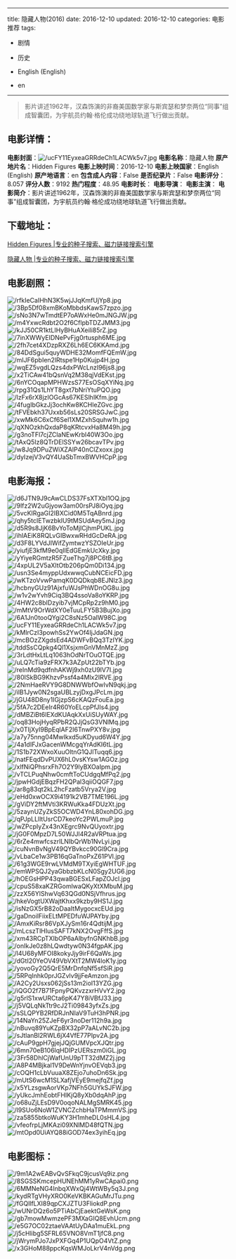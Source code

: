 
---
title: 隐藏人物(2016)
date: 2016-12-10
updated: 2016-12-10
categories: 电影推荐
tags:
- 剧情
- 历史

- English (English)
- en
---


> 影片讲述1962年，汉森饰演的非裔美国数学家与斯宾瑟和梦奈两位“同事”组成智囊团，为宇航员约翰·格伦成功绕地球轨道飞行做出贡献。

## **电影详情**：

**电影封面**：<img src="https://image.tmdb.org/t/p/w200/ucFY11EyxeaGRRdeCh1LACWk5v7.jpg" alt="/ucFY11EyxeaGRRdeCh1LACWk5v7.jpg" title="/ucFY11EyxeaGRRdeCh1LACWk5v7.jpg">
**电影名称**：隐藏人物
**原产地片名**：Hidden Figures
**电影上映时间**：2016-12-10
**电影上映国家**：English (English)
**原产地语言**：en
**包含成人内容**：False
**是否纪录片**：False
**电影评分**：8.057
**评分人数**：9192
**热门程度**：48.95
**电影时长**：
**电影导演**：
**电影主演**：
**电影简介**：影片讲述1962年，汉森饰演的非裔美国数学家与斯宾瑟和梦奈两位“同事”组成智囊团，为宇航员约翰·格伦成功绕地球轨道飞行做出贡献。

## **下载地址**：
[Hidden Figures |专业的种子搜索、磁力链接搜索引擎](https://movie.amd794.com:2083/?search=Hidden%20Figures&ordering=&mode=match_phrase&page_size=10&page=1)

[隐藏人物 |专业的种子搜索、磁力链接搜索引擎](https://movie.amd794.com:2083/?search=%E9%9A%90%E8%97%8F%E4%BA%BA%E7%89%A9&ordering=&mode=match_phrase&page_size=10&page=1)
 

## **电影剧照**：
<img src="https://image.tmdb.org/t/p/original/rfkIeCaIHhN3K5wjJJqKmfUjYp8.jpg" alt="/rfkIeCaIHhN3K5wjJJqKmfUjYp8.jpg" title="/rfkIeCaIHhN3K5wjJJqKmfUjYp8.jpg"><img src="https://image.tmdb.org/t/p/original/3Bp5Df08xmBKoMbbdsKawS7zpzo.jpg" alt="/3Bp5Df08xmBKoMbbdsKawS7zpzo.jpg" title="/3Bp5Df08xmBKoMbbdsKawS7zpzo.jpg"><img src="https://image.tmdb.org/t/p/original/sNo3N7wTmdtEP7oAWxHe0mJNGJW.jpg" alt="/sNo3N7wTmdtEP7oAWxHe0mJNGJW.jpg" title="/sNo3N7wTmdtEP7oAWxHe0mJNGJW.jpg"><img src="https://image.tmdb.org/t/p/original/m4YxwcRdbt2O2f6CflpbTDZJMM3.jpg" alt="/m4YxwcRdbt2O2f6CflpbTDZJMM3.jpg" title="/m4YxwcRdbt2O2f6CflpbTDZJMM3.jpg"><img src="https://image.tmdb.org/t/p/original/kJJ50CR1ktLIHyBHuAXeili85rZ.jpg" alt="/kJJ50CR1ktLIHyBHuAXeili85rZ.jpg" title="/kJJ50CR1ktLIHyBHuAXeili85rZ.jpg"><img src="https://image.tmdb.org/t/p/original/7inXWWyEIDNePvFjg0rtusph6ME.jpg" alt="/7inXWWyEIDNePvFjg0rtusph6ME.jpg" title="/7inXWWyEIDNePvFjg0rtusph6ME.jpg"><img src="https://image.tmdb.org/t/p/original/2fh7cet4XDzpRXZ6Lh6EC6KKAmd.jpg" alt="/2fh7cet4XDzpRXZ6Lh6EC6KKAmd.jpg" title="/2fh7cet4XDzpRXZ6Lh6EC6KKAmd.jpg"><img src="https://image.tmdb.org/t/p/original/84DdSgui5quyWDHE32MomfFQEmW.jpg" alt="/84DdSgui5quyWDHE32MomfFQEmW.jpg" title="/84DdSgui5quyWDHE32MomfFQEmW.jpg"><img src="https://image.tmdb.org/t/p/original/mIJF6pbIen2lRtspe1Hp0Kujp4H.jpg" alt="/mIJF6pbIen2lRtspe1Hp0Kujp4H.jpg" title="/mIJF6pbIen2lRtspe1Hp0Kujp4H.jpg"><img src="https://image.tmdb.org/t/p/original/wqEZ5vgdLQzs4dxPWcLnzI96js8.jpg" alt="/wqEZ5vgdLQzs4dxPWcLnzI96js8.jpg" title="/wqEZ5vgdLQzs4dxPWcLnzI96js8.jpg"><img src="https://image.tmdb.org/t/p/original/x2TiCAw41bQsnVq2M38qjVdEKst.jpg" alt="/x2TiCAw41bQsnVq2M38qjVdEKst.jpg" title="/x2TiCAw41bQsnVq2M38qjVdEKst.jpg"><img src="https://image.tmdb.org/t/p/original/6nYCOqapMPHWzsS77EsOSqXYiNq.jpg" alt="/6nYCOqapMPHWzsS77EsOSqXYiNq.jpg" title="/6nYCOqapMPHWzsS77EsOSqXYiNq.jpg"><img src="https://image.tmdb.org/t/p/original/rpg31Qs1LhYT8gxt7bNriYtuPQO.jpg" alt="/rpg31Qs1LhYT8gxt7bNriYtuPQO.jpg" title="/rpg31Qs1LhYT8gxt7bNriYtuPQO.jpg"><img src="https://image.tmdb.org/t/p/original/lzFx6rX8jzIOGcAs67KESlhIKfm.jpg" alt="/lzFx6rX8jzIOGcAs67KESlhIKfm.jpg" title="/lzFx6rX8jzIOGcAs67KESlhIKfm.jpg"><img src="https://image.tmdb.org/t/p/original/4fugIbGkzJj3ochKw8KCHleZGvc.jpg" alt="/4fugIbGkzJj3ochKw8KCHleZGvc.jpg" title="/4fugIbGkzJj3ochKw8KCHleZGvc.jpg"><img src="https://image.tmdb.org/t/p/original/tFVEbkh37Uxxb56sLs20SRSGJwC.jpg" alt="/tFVEbkh37Uxxb56sLs20SRSGJwC.jpg" title="/tFVEbkh37Uxxb56sLs20SRSGJwC.jpg"><img src="https://image.tmdb.org/t/p/original/xwMk6C6xCf6Sel1XMZxhSquhw1h.jpg" alt="/xwMk6C6xCf6Sel1XMZxhSquhw1h.jpg" title="/xwMk6C6xCf6Sel1XMZxhSquhw1h.jpg"><img src="https://image.tmdb.org/t/p/original/qXNOzkhQxdaP8qKRtcvxHa8M49h.jpg" alt="/qXNOzkhQxdaP8qKRtcvxHa8M49h.jpg" title="/qXNOzkhQxdaP8qKRtcvxHa8M49h.jpg"><img src="https://image.tmdb.org/t/p/original/g3noTFl7cjZClaNEwKrbl40W3Oo.jpg" alt="/g3noTFl7cjZClaNEwKrbl40W3Oo.jpg" title="/g3noTFl7cjZClaNEwKrbl40W3Oo.jpg"><img src="https://image.tmdb.org/t/p/original/tAxQ5Iz8QTrDElSSYw26bcavTPv.jpg" alt="/tAxQ5Iz8QTrDElSSYw26bcavTPv.jpg" title="/tAxQ5Iz8QTrDElSSYw26bcavTPv.jpg"><img src="https://image.tmdb.org/t/p/original/w8Jq9DPuZWiXZAlP40nClZxoxx.jpg" alt="/w8Jq9DPuZWiXZAlP40nClZxoxx.jpg" title="/w8Jq9DPuZWiXZAlP40nClZxoxx.jpg"><img src="https://image.tmdb.org/t/p/original/dyIzejV3vQY4UaSbTmxBWVHCpP.jpg" alt="/dyIzejV3vQY4UaSbTmxBWVHCpP.jpg" title="/dyIzejV3vQY4UaSbTmxBWVHCpP.jpg">

## **电影海报**：
<img src="https://image.tmdb.org/t/p/original/d6JTN9J9cAwCLDS37FsXTXbl1OQ.jpg" alt="/d6JTN9J9cAwCLDS37FsXTXbl1OQ.jpg" title="/d6JTN9J9cAwCLDS37FsXTXbl1OQ.jpg"><img src="https://image.tmdb.org/t/p/original/9lfz2W2uGjyow3am00rsPJ8iOyq.jpg" alt="/9lfz2W2uGjyow3am00rsPJ8iOyq.jpg" title="/9lfz2W2uGjyow3am00rsPJ8iOyq.jpg"><img src="https://image.tmdb.org/t/p/original/5vcKIRgaGI2IBXCid0M5TqABnrd.jpg" alt="/5vcKIRgaGI2IBXCid0M5TqABnrd.jpg" title="/5vcKIRgaGI2IBXCid0M5TqABnrd.jpg"><img src="https://image.tmdb.org/t/p/original/qhy5tcIETwzbklU9tMSUdAey5mJ.jpg" alt="/qhy5tcIETwzbklU9tMSUdAey5mJ.jpg" title="/qhy5tcIETwzbklU9tMSUdAey5mJ.jpg"><img src="https://image.tmdb.org/t/p/original/d5R9s8JjK6BvYoToMjlCjhmPUKL.jpg" alt="/d5R9s8JjK6BvYoToMjlCjhmPUKL.jpg" title="/d5R9s8JjK6BvYoToMjlCjhmPUKL.jpg"><img src="https://image.tmdb.org/t/p/original/ihlAEiK8RQLvGIBwxwRHdGcDeRA.jpg" alt="/ihlAEiK8RQLvGIBwxwRHdGcDeRA.jpg" title="/ihlAEiK8RQLvGIBwxwRHdGcDeRA.jpg"><img src="https://image.tmdb.org/t/p/original/d3F8LYVdJIWifZymtwzYSZOIeUr.jpg" alt="/d3F8LYVdJIWifZymtwzYSZOIeUr.jpg" title="/d3F8LYVdJIWifZymtwzYSZOIeUr.jpg"><img src="https://image.tmdb.org/t/p/original/yiufjE3kfM9e0qIlEdGEmkUcXky.jpg" alt="/yiufjE3kfM9e0qIlEdGEmkUcXky.jpg" title="/yiufjE3kfM9e0qIlEdGEmkUcXky.jpg"><img src="https://image.tmdb.org/t/p/original/yYiyeRGmtzR5FZueThg7j8PC6tB.jpg" alt="/yYiyeRGmtzR5FZueThg7j8PC6tB.jpg" title="/yYiyeRGmtzR5FZueThg7j8PC6tB.jpg"><img src="https://image.tmdb.org/t/p/original/4xpUL2V5aXltOtb206pQm0Di134.jpg" alt="/4xpUL2V5aXltOtb206pQm0Di134.jpg" title="/4xpUL2V5aXltOtb206pQm0Di134.jpg"><img src="https://image.tmdb.org/t/p/original/usn3Se4myppUdxwwqCubNCEicFD.jpg" alt="/usn3Se4myppUdxwwqCubNCEicFD.jpg" title="/usn3Se4myppUdxwwqCubNCEicFD.jpg"><img src="https://image.tmdb.org/t/p/original/wKTzoVvwPamqK0DQDkqb8EJNlz3.jpg" alt="/wKTzoVvwPamqK0DQDkqb8EJNlz3.jpg" title="/wKTzoVvwPamqK0DQDkqb8EJNlz3.jpg"><img src="https://image.tmdb.org/t/p/original/hcbnyGUz91AjxfuWJsPhWDnOG8u.jpg" alt="/hcbnyGUz91AjxfuWJsPhWDnOG8u.jpg" title="/hcbnyGUz91AjxfuWJsPhWDnOG8u.jpg"><img src="https://image.tmdb.org/t/p/original/w1v2wYvh9Ciq3BQ4ssoVa8oYKRP.jpg" alt="/w1v2wYvh9Ciq3BQ4ssoVa8oYKRP.jpg" title="/w1v2wYvh9Ciq3BQ4ssoVa8oYKRP.jpg"><img src="https://image.tmdb.org/t/p/original/4HW2c8bIDzyib7vjMCpRp2z9hM0.jpg" alt="/4HW2c8bIDzyib7vjMCpRp2z9hM0.jpg" title="/4HW2c8bIDzyib7vjMCpRp2z9hM0.jpg"><img src="https://image.tmdb.org/t/p/original/mMtV9OrWdXY0eTuuLFY5B3BujXo.jpg" alt="/mMtV9OrWdXY0eTuuLFY5B3BujXo.jpg" title="/mMtV9OrWdXY0eTuuLFY5B3BujXo.jpg"><img src="https://image.tmdb.org/t/p/original/6A1Jn0tooQYgi2C8sNz5OaIW98C.jpg" alt="/6A1Jn0tooQYgi2C8sNz5OaIW98C.jpg" title="/6A1Jn0tooQYgi2C8sNz5OaIW98C.jpg"><img src="https://image.tmdb.org/t/p/original/ucFY11EyxeaGRRdeCh1LACWk5v7.jpg" alt="/ucFY11EyxeaGRRdeCh1LACWk5v7.jpg" title="/ucFY11EyxeaGRRdeCh1LACWk5v7.jpg"><img src="https://image.tmdb.org/t/p/original/kMlrCzI3powhSs2YwOf4IjJdaGN.jpg" alt="/kMlrCzI3powhSs2YwOf4IjJdaGN.jpg" title="/kMlrCzI3powhSs2YwOf4IjJdaGN.jpg"><img src="https://image.tmdb.org/t/p/original/mcBOzZXgdsEd4ADWFvBQq3TzIYK.jpg" alt="/mcBOzZXgdsEd4ADWFvBQq3TzIYK.jpg" title="/mcBOzZXgdsEd4ADWFvBQq3TzIYK.jpg"><img src="https://image.tmdb.org/t/p/original/tddSsCQpkg4Ql1XsjxmGnVMnMzZ.jpg" alt="/tddSsCQpkg4Ql1XsjxmGnVMnMzZ.jpg" title="/tddSsCQpkg4Ql1XsjxmGnVMnMzZ.jpg"><img src="https://image.tmdb.org/t/p/original/3rLdtHxLtLq1063hOdNrTOuOTQE.jpg" alt="/3rLdtHxLtLq1063hOdNrTOuOTQE.jpg" title="/3rLdtHxLtLq1063hOdNrTOuOTQE.jpg"><img src="https://image.tmdb.org/t/p/original/uLQ7cTia9zFRX7k3AZpUt22bTYb.jpg" alt="/uLQ7cTia9zFRX7k3AZpUt22bTYb.jpg" title="/uLQ7cTia9zFRX7k3AZpUt22bTYb.jpg"><img src="https://image.tmdb.org/t/p/original/reInMd9qdfnhAKWj9xh0zU9lV7I.jpg" alt="/reInMd9qdfnhAKWj9xh0zU9lV7I.jpg" title="/reInMd9qdfnhAKWj9xh0zU9lV7I.jpg"><img src="https://image.tmdb.org/t/p/original/80ISkBG9KhzvPssf4a4Mlx2IRVE.jpg" alt="/80ISkBG9KhzvPssf4a4Mlx2IRVE.jpg" title="/80ISkBG9KhzvPssf4a4Mlx2IRVE.jpg"><img src="https://image.tmdb.org/t/p/original/2NmHaeRVY9G8DNWWbfOwIvN9qkj.jpg" alt="/2NmHaeRVY9G8DNWWbfOwIvN9qkj.jpg" title="/2NmHaeRVY9G8DNWWbfOwIvN9qkj.jpg"><img src="https://image.tmdb.org/t/p/original/ilB1Jyw0N2sgaUBLzyjDxgJPcLm.jpg" alt="/ilB1Jyw0N2sgaUBLzyjDxgJPcLm.jpg" title="/ilB1Jyw0N2sgaUBLzyjDxgJPcLm.jpg"><img src="https://image.tmdb.org/t/p/original/jGU48D8ny1IGjzpS6cKAQzFouEa.jpg" alt="/jGU48D8ny1IGjzpS6cKAQzFouEa.jpg" title="/jGU48D8ny1IGjzpS6cKAQzFouEa.jpg"><img src="https://image.tmdb.org/t/p/original/5fA7c2DEeIr4R60YoELcpPfJIs4.jpg" alt="/5fA7c2DEeIr4R60YoELcpPfJIs4.jpg" title="/5fA7c2DEeIr4R60YoELcpPfJIs4.jpg"><img src="https://image.tmdb.org/t/p/original/dMBZiBt6lEXdKUAqkXxUiSUyWAY.jpg" alt="/dMBZiBt6lEXdKUAqkXxUiSUyWAY.jpg" title="/dMBZiBt6lEXdKUAqkXxUiSUyWAY.jpg"><img src="https://image.tmdb.org/t/p/original/oq83HojHyqRPbR2QJjQsG3VNlMq.jpg" alt="/oq83HojHyqRPbR2QJjQsG3VNlMq.jpg" title="/oq83HojHyqRPbR2QJjQsG3VNlMq.jpg"><img src="https://image.tmdb.org/t/p/original/x0TIjXyI9BpEqlAF2I6TnwPXY8v.jpg" alt="/x0TIjXyI9BpEqlAF2I6TnwPXY8v.jpg" title="/x0TIjXyI9BpEqlAF2I6TnwPXY8v.jpg"><img src="https://image.tmdb.org/t/p/original/a7y75nng04MwIkxd5uKDyud6W4Y.jpg" alt="/a7y75nng04MwIkxd5uKDyud6W4Y.jpg" title="/a7y75nng04MwIkxd5uKDyud6W4Y.jpg"><img src="https://image.tmdb.org/t/p/original/4a1dIFJxGacenWMcgqYrAdKI6tL.jpg" alt="/4a1dIFJxGacenWMcgqYrAdKI6tL.jpg" title="/4a1dIFJxGacenWMcgqYrAdKI6tL.jpg"><img src="https://image.tmdb.org/t/p/original/1S1b72XWxoXuuOltnG1QJlTuqq6.jpg" alt="/1S1b72XWxoXuuOltnG1QJlTuqq6.jpg" title="/1S1b72XWxoXuuOltnG1QJlTuqq6.jpg"><img src="https://image.tmdb.org/t/p/original/natFEqdDvPUX6hL0vsKYsw1AGOz.jpg" alt="/natFEqdDvPUX6hL0vsKYsw1AGOz.jpg" title="/natFEqdDvPUX6hL0vsKYsw1AGOz.jpg"><img src="https://image.tmdb.org/t/p/original/xlfNiQPhsrxFh7O2Y9lyBXOaIpm.jpg" alt="/xlfNiQPhsrxFh7O2Y9lyBXOaIpm.jpg" title="/xlfNiQPhsrxFh7O2Y9lyBXOaIpm.jpg"><img src="https://image.tmdb.org/t/p/original/vTCLPuqNhw0cmftToCUdgqMfPq2.jpg" alt="/vTCLPuqNhw0cmftToCUdgqMfPq2.jpg" title="/vTCLPuqNhw0cmftToCUdgqMfPq2.jpg"><img src="https://image.tmdb.org/t/p/original/jpwHGdjEBqzFH2QPal3qiiOQGF7.jpg" alt="/jpwHGdjEBqzFH2QPal3qiiOQGF7.jpg" title="/jpwHGdjEBqzFH2QPal3qiiOQGF7.jpg"><img src="https://image.tmdb.org/t/p/original/ar8g83qt2kL2hcFzatb5Vrya2V.jpg" alt="/ar8g83qt2kL2hcFzatb5Vrya2V.jpg" title="/ar8g83qt2kL2hcFzatb5Vrya2V.jpg"><img src="https://image.tmdb.org/t/p/original/eHd0xwOCX9i4191k2VB7TME196L.jpg" alt="/eHd0xwOCX9i4191k2VB7TME196L.jpg" title="/eHd0xwOCX9i4191k2VB7TME196L.jpg"><img src="https://image.tmdb.org/t/p/original/gViDY2ftMVti3KRWuKka4FDUzXt.jpg" alt="/gViDY2ftMVti3KRWuKka4FDUzXt.jpg" title="/gViDY2ftMVti3KRWuKka4FDUzXt.jpg"><img src="https://image.tmdb.org/t/p/original/5zaynUZyZkS5OCWD4YnL80xohDG.jpg" alt="/5zaynUZyZkS5OCWD4YnL80xohDG.jpg" title="/5zaynUZyZkS5OCWD4YnL80xohDG.jpg"><img src="https://image.tmdb.org/t/p/original/qPJpLLlltUsrCD7keoYc2PWLmuP.jpg" alt="/qPJpLLlltUsrCD7keoYc2PWLmuP.jpg" title="/qPJpLLlltUsrCD7keoYc2PWLmuP.jpg"><img src="https://image.tmdb.org/t/p/original/wZPcpIyZx43nXEgrc9NvQUyoxtr.jpg" alt="/wZPcpIyZx43nXEgrc9NvQUyoxtr.jpg" title="/wZPcpIyZx43nXEgrc9NvQUyoxtr.jpg"><img src="https://image.tmdb.org/t/p/original/jG0F0MpzD7L50WJJl4R2aVRPtua.jpg" alt="/jG0F0MpzD7L50WJJl4R2aVRPtua.jpg" title="/jG0F0MpzD7L50WJJl4R2aVRPtua.jpg"><img src="https://image.tmdb.org/t/p/original/6rZe4mwfcszrILNIbQrWb1NvLyi.jpg" alt="/6rZe4mwfcszrILNIbQrWb1NvLyi.jpg" title="/6rZe4mwfcszrILNIbQrWb1NvLyi.jpg"><img src="https://image.tmdb.org/t/p/original/cuNvnBvNgV49QYBvkcc90Gl9Cra.jpg" alt="/cuNvnBvNgV49QYBvkcc90Gl9Cra.jpg" title="/cuNvnBvNgV49QYBvkcc90Gl9Cra.jpg"><img src="https://image.tmdb.org/t/p/original/vLbaCe1w3PB16qGaTnoPxZ61PVl.jpg" alt="/vLbaCe1w3PB16qGaTnoPxZ61PVl.jpg" title="/vLbaCe1w3PB16qGaTnoPxZ61PVl.jpg"><img src="https://image.tmdb.org/t/p/original/61g3WGE9rwLVMdM9TXyiEgWHTUF.jpg" alt="/61g3WGE9rwLVMdM9TXyiEgWHTUF.jpg" title="/61g3WGE9rwLVMdM9TXyiEgWHTUF.jpg"><img src="https://image.tmdb.org/t/p/original/emWPSQJ2yaGbbzbKLcN0Sgy2UG6.jpg" alt="/emWPSQJ2yaGbbzbKLcN0Sgy2UG6.jpg" title="/emWPSQJ2yaGbbzbKLcN0Sgy2UG6.jpg"><img src="https://image.tmdb.org/t/p/original/hOEGsHPP43qwaBGESxLFapZOJcl.jpg" alt="/hOEGsHPP43qwaBGESxLFapZOJcl.jpg" title="/hOEGsHPP43qwaBGESxLFapZOJcl.jpg"><img src="https://image.tmdb.org/t/p/original/cpuS58xaKZRGomlwaQKyXtXMbuM.jpg" alt="/cpuS58xaKZRGomlwaQKyXtXMbuM.jpg" title="/cpuS58xaKZRGomlwaQKyXtXMbuM.jpg"><img src="https://image.tmdb.org/t/p/original/zzX56YlShwVq63QGd0NSjVfhrus.jpg" alt="/zzX56YlShwVq63QGd0NSjVfhrus.jpg" title="/zzX56YlShwVq63QGd0NSjVfhrus.jpg"><img src="https://image.tmdb.org/t/p/original/hkeVogtUXWajtKhxx9kzby9HS1J.jpg" alt="/hkeVogtUXWajtKhxx9kzby9HS1J.jpg" title="/hkeVogtUXWajtKhxx9kzby9HS1J.jpg"><img src="https://image.tmdb.org/t/p/original/isNzGX5rB82oDaaItMygocxcEUd.jpg" alt="/isNzGX5rB82oDaaItMygocxcEUd.jpg" title="/isNzGX5rB82oDaaItMygocxcEUd.jpg"><img src="https://image.tmdb.org/t/p/original/gaDnoilFiixELtMPEDfuWJPAYby.jpg" alt="/gaDnoilFiixELtMPEDfuWJPAYby.jpg" title="/gaDnoilFiixELtMPEDfuWJPAYby.jpg"><img src="https://image.tmdb.org/t/p/original/AmxKiRsr86VpXJySm16r4QdtijM.jpg" alt="/AmxKiRsr86VpXJySm16r4QdtijM.jpg" title="/AmxKiRsr86VpXJySm16r4QdtijM.jpg"><img src="https://image.tmdb.org/t/p/original/mLcszTlHIusSAFT7kNX2OvgFffS.jpg" alt="/mLcszTlHIusSAFT7kNX2OvgFffS.jpg" title="/mLcszTlHIusSAFT7kNX2OvgFffS.jpg"><img src="https://image.tmdb.org/t/p/original/xm43RCpTXIbOP6aAlbyfnGNKhbB.jpg" alt="/xm43RCpTXIbOP6aAlbyfnGNKhbB.jpg" title="/xm43RCpTXIbOP6aAlbyfnGNKhbB.jpg"><img src="https://image.tmdb.org/t/p/original/onIkJe0z8hLQwdtyw0N34fgpAK.jpg" alt="/onIkJe0z8hLQwdtyw0N34fgpAK.jpg" title="/onIkJe0z8hLQwdtyw0N34fgpAK.jpg"><img src="https://image.tmdb.org/t/p/original/l4U68yMFOI8kokyJjy9irF6QaWs.jpg" alt="/l4U68yMFOI8kokyJjy9irF6QaWs.jpg" title="/l4U68yMFOI8kokyJjy9irF6QaWs.jpg"><img src="https://image.tmdb.org/t/p/original/dGtI20YeOV49VbVXtT2MW4loK1y.jpg" alt="/dGtI20YeOV49VbVXtT2MW4loK1y.jpg" title="/dGtI20YeOV49VbVXtT2MW4loK1y.jpg"><img src="https://image.tmdb.org/t/p/original/yovoGy2Q5QrE5MrDnfqNf5sfSiR.jpg" alt="/yovoGy2Q5QrE5MrDnfqNf5sfSiR.jpg" title="/yovoGy2Q5QrE5MrDnfqNf5sfSiR.jpg"><img src="https://image.tmdb.org/t/p/original/5RPqInhk0prJGZvlv9jjFeAmzon.jpg" alt="/5RPqInhk0prJGZvlv9jjFeAmzon.jpg" title="/5RPqInhk0prJGZvlv9jjFeAmzon.jpg"><img src="https://image.tmdb.org/t/p/original/A2Cy2Usxs062jSs13m2iol13YZG.jpg" alt="/A2Cy2Usxs062jSs13m2iol13YZG.jpg" title="/A2Cy2Usxs062jSs13m2iol13YZG.jpg"><img src="https://image.tmdb.org/t/p/original/iQGO2f7B71FpnyPQKvzzxrHVvY2.jpg" alt="/iQGO2f7B71FpnyPQKvzzxrHVvY2.jpg" title="/iQGO2f7B71FpnyPQKvzzxrHVvY2.jpg"><img src="https://image.tmdb.org/t/p/original/g5rlS1xwURCta6pK47Y8iVBfJ33.jpg" alt="/g5rlS1xwURCta6pK47Y8iVBfJ33.jpg" title="/g5rlS1xwURCta6pK47Y8iVBfJ33.jpg"><img src="https://image.tmdb.org/t/p/original/j5VQLqNkTtr9cJ2Ti09843yfxZs.jpg" alt="/j5VQLqNkTtr9cJ2Ti09843yfxZs.jpg" title="/j5VQLqNkTtr9cJ2Ti09843yfxZs.jpg"><img src="https://image.tmdb.org/t/p/original/sSLQPYB2RfDRJnNIaV9TuH3hPNR.jpg" alt="/sSLQPYB2RfDRJnNIaV9TuH3hPNR.jpg" title="/sSLQPYB2RfDRJnNIaV9TuH3hPNR.jpg"><img src="https://image.tmdb.org/t/p/original/14NaYn25ZJeF6yr3noDer112h9a.jpg" alt="/14NaYn25ZJeF6yr3noDer112h9a.jpg" title="/14NaYn25ZJeF6yr3noDer112h9a.jpg"><img src="https://image.tmdb.org/t/p/original/nBuvq89YuKZpBX32pP7aALvNC2b.jpg" alt="/nBuvq89YuKZpBX32pP7aALvNC2b.jpg" title="/nBuvq89YuKZpBX32pP7aALvNC2b.jpg"><img src="https://image.tmdb.org/t/p/original/sJtlanBl2RWL6jX4VfE77PIpv2A.jpg" alt="/sJtlanBl2RWL6jX4VfE77PIpv2A.jpg" title="/sJtlanBl2RWL6jX4VfE77PIpv2A.jpg"><img src="https://image.tmdb.org/t/p/original/cAuP9gpH7gjejJQjGUMVpcXJQtr.jpg" alt="/cAuP9gpH7gjejJQjGUMVpcXJQtr.jpg" title="/cAuP9gpH7gjejJQjGUMVpcXJQtr.jpg"><img src="https://image.tmdb.org/t/p/original/6mn70eB106lqHDIPzUERszm0iGL.jpg" alt="/6mn70eB106lqHDIPzUERszm0iGL.jpg" title="/6mn70eB106lqHDIPzUERszm0iGL.jpg"><img src="https://image.tmdb.org/t/p/original/3Fr58DhlCjWafUnU9pTT32dMZ2j.jpg" alt="/3Fr58DhlCjWafUnU9pTT32dMZ2j.jpg" title="/3Fr58DhlCjWafUnU9pTT32dMZ2j.jpg"><img src="https://image.tmdb.org/t/p/original/A8P4MBjkal1V9DeWnYjnvOEVqb3.jpg" alt="/A8P4MBjkal1V9DeWnYjnvOEVqb3.jpg" title="/A8P4MBjkal1V9DeWnYjnvOEVqb3.jpg"><img src="https://image.tmdb.org/t/p/original/cOQH1cLbVuuaX8ZEjo7uhoDn6Sk.jpg" alt="/cOQH1cLbVuuaX8ZEjo7uhoDn6Sk.jpg" title="/cOQH1cLbVuuaX8ZEjo7uhoDn6Sk.jpg"><img src="https://image.tmdb.org/t/p/original/mUtS6wcM1SLXafjVEyE9mejfqZf.jpg" alt="/mUtS6wcM1SLXafjVEyE9mejfqZf.jpg" title="/mUtS6wcM1SLXafjVEyE9mejfqZf.jpg"><img src="https://image.tmdb.org/t/p/original/x5YLzsgwAorVKp7NFh5GUYkSJFW.jpg" alt="/x5YLzsgwAorVKp7NFh5GUYkSJFW.jpg" title="/x5YLzsgwAorVKp7NFh5GUYkSJFW.jpg"><img src="https://image.tmdb.org/t/p/original/yUkcJmhEobtFHIKjQ8yXb0dqAhP.jpg" alt="/yUkcJmhEobtFHIKjQ8yXb0dqAhP.jpg" title="/yUkcJmhEobtFHIKjQ8yXb0dqAhP.jpg"><img src="https://image.tmdb.org/t/p/original/o68uZjLEsD9V0oqoNALMgSMRK45.jpg" alt="/o68uZjLEsD9V0oqoNALMgSMRK45.jpg" title="/o68uZjLEsD9V0oqoNALMgSMRK45.jpg"><img src="https://image.tmdb.org/t/p/original/l9SUo6NoW1ZVNCZchbHaTPMmmVS.jpg" alt="/l9SUo6NoW1ZVNCZchbHaTPMmmVS.jpg" title="/l9SUo6NoW1ZVNCZchbHaTPMmmVS.jpg"><img src="https://image.tmdb.org/t/p/original/za5855btkoWuKY3H1mheDL0sHL4.jpg" alt="/za5855btkoWuKY3H1mheDL0sHL4.jpg" title="/za5855btkoWuKY3H1mheDL0sHL4.jpg"><img src="https://image.tmdb.org/t/p/original/vfeofrpLjMKAzi09XNlMD48fQTN.jpg" alt="/vfeofrpLjMKAzi09XNlMD48fQTN.jpg" title="/vfeofrpLjMKAzi09XNlMD48fQTN.jpg"><img src="https://image.tmdb.org/t/p/original/mtOpd0UiAYQ88iGOD74ex3yihEq.jpg" alt="/mtOpd0UiAYQ88iGOD74ex3yihEq.jpg" title="/mtOpd0UiAYQ88iGOD74ex3yihEq.jpg">

## **电影图标**：
<img src="https://image.tmdb.org/t/p/original/9m1A2wEABvQvSFkqC9jcusVq9iz.png" alt="/9m1A2wEABvQvSFkqC9jcusVq9iz.png" title="/9m1A2wEABvQvSFkqC9jcusVq9iz.png"><img src="https://image.tmdb.org/t/p/original/8SGSSKmcepHUNEhMM1yRwCApai0.png" alt="/8SGSSKmcepHUNEhMM1yRwCApai0.png" title="/8SGSSKmcepHUNEhMM1yRwCApai0.png"><img src="https://image.tmdb.org/t/p/original/6MMNeNG4InbqXWxQj4WtWBy5q3J.png" alt="/6MMNeNG4InbqXWxQj4WtWBy5q3J.png" title="/6MMNeNG4InbqXWxQj4WtWBy5q3J.png"><img src="https://image.tmdb.org/t/p/original/kydRTgVHyXRO0KeVKBKAGuMrJTu.png" alt="/kydRTgVHyXRO0KeVKBKAGuMrJTu.png" title="/kydRTgVHyXRO0KeVKBKAGuMrJTu.png"><img src="https://image.tmdb.org/t/p/original/fGQllfLXI89qpCXJZTU3FliokdP.png" alt="/fGQllfLXI89qpCXJZTU3FliokdP.png" title="/fGQllfLXI89qpCXJZTU3FliokdP.png"><img src="https://image.tmdb.org/t/p/original/wUNrDQz6o5PTiAbCjEaektGeWsK.png" alt="/wUNrDQz6o5PTiAbCjEaektGeWsK.png" title="/wUNrDQz6o5PTiAbCjEaektGeWsK.png"><img src="https://image.tmdb.org/t/p/original/gb7mowMwmzePF3MXaGIQ8EvhUcm.png" alt="/gb7mowMwmzePF3MXaGIQ8EvhUcm.png" title="/gb7mowMwmzePF3MXaGIQ8EvhUcm.png"><img src="https://image.tmdb.org/t/p/original/e5G7OC02ztaeVAAtUyDAa1muEkL.png" alt="/e5G7OC02ztaeVAAtUyDAa1muEkL.png" title="/e5G7OC02ztaeVAAtUyDAa1muEkL.png"><img src="https://image.tmdb.org/t/p/original/j5cHlibg5SFRL65VNO8VmT1jfC8.png" alt="/j5cHlibg5SFRL65VNO8VmT1jfC8.png" title="/j5cHlibg5SFRL65VNO8VmT1jfC8.png"><img src="https://image.tmdb.org/t/p/original/jWrymPJo7JxPXFGq4P1UQpO4VtZ.png" alt="/jWrymPJo7JxPXFGq4P1UQpO4VtZ.png" title="/jWrymPJo7JxPXFGq4P1UQpO4VtZ.png"><img src="https://image.tmdb.org/t/p/original/x3GHoM88ppcKqsWMJoLkrV4nVdg.png" alt="/x3GHoM88ppcKqsWMJoLkrV4nVdg.png" title="/x3GHoM88ppcKqsWMJoLkrV4nVdg.png">
